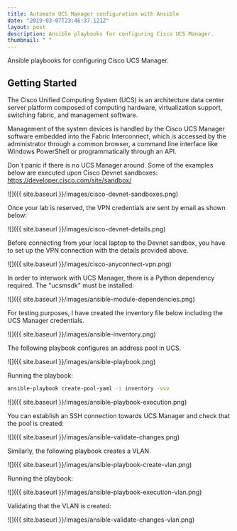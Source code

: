 ```yaml
---
title: Automate UCS Manager configuration with Ansible
date: "2019-03-07T23:46:37.121Z"
layout: post
description: Ansible playbooks for configuring Cisco UCS Manager.  
thumbnail: " "
--- 
```

Ansible playbooks for configuring Cisco UCS Manager. 

## Getting Started
The Cisco Unified Computing System (UCS) is an architecture data center server platform composed of computing hardware, virtualization support, switching fabric, and management software. 

Management of the system devices is handled by the Cisco UCS Manager software embedded into the Fabric Interconnect, which is accessed by the administrator through a common browser, a command line interface like Windows PowerShell or programmatically through an API. 

Don´t panic if there is no UCS Manager around. Some of the examples below are executed upon Cisco Devnet sandboxes: https://developer.cisco.com/site/sandbox/ 

![]({{ site.baseurl }}/images/cisco-devnet-sandboxes.png)

Once your lab is reserved, the VPN credentials are sent by email as shown below:

![]({{ site.baseurl }}/images/cisco-devnet-details.png)

Before connecting from your local laptop to the Devnet sandbox, you have to set up the VPN connection with the details provided above. 

![]({{ site.baseurl }}/images/cisco-anyconnect-vpn.png)

In order to interwork with UCS Manager, there is a Python dependency required. The "ucsmsdk" must be installed:

![]({{ site.baseurl }}/images/ansible-module-dependencies.png)

For testing purposes, I have created the inventory file below including the UCS Manager credentials. 

![]({{ site.baseurl }}/images/ansible-inventory.png)

The following playbook configures an address pool in UCS. 

![]({{ site.baseurl }}/images/ansible-playbook.png)

Running the playbook: 
```bash
ansible-playbook create-pool-yaml -i inventory -vvv
```
![]({{ site.baseurl }}/images/ansible-playbook-execution.png)

You can establish an SSH connection towards UCS Manager and check that the pool is created: 

![]({{ site.baseurl }}/images/ansible-validate-changes.png)

Similarly, the following playbook creates a VLAN. 

![]({{ site.baseurl }}/images/ansible-playbook-create-vlan.png)

Running the playbook: 

![]({{ site.baseurl }}/images/ansible-playbook-execution-vlan.png)

Validating that the VLAN is created: 

![]({{ site.baseurl }}/images/ansible-validate-changes-vlan.png)


